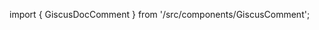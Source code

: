 
[comment]: <> (This include will be removed when the feedback widget is updated)

import { GiscusDocComment } from '/src/components/GiscusComment';

<GiscusDocComment />
